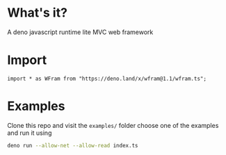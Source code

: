 # What's it?

A deno javascript runtime lite MVC web framework

# Import

`import * as WFram from "https://deno.land/x/wfram@1.1/wfram.ts";`

# Examples
Clone this repo and visit the `examples/` folder
choose one of the examples and run it using
```sh
deno run --allow-net --allow-read index.ts
```
